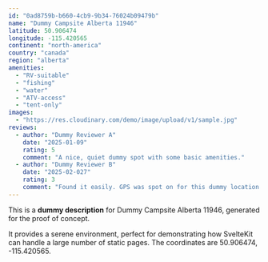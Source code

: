 ```yaml
---
id: "0ad8759b-b660-4cb9-9b34-76024b09479b"
name: "Dummy Campsite Alberta 11946"
latitude: 50.906474
longitude: -115.420565
continent: "north-america"
country: "canada"
region: "alberta"
amenities:
  - "RV-suitable"
  - "fishing"
  - "water"
  - "ATV-access"
  - "tent-only"
images:
  - "https://res.cloudinary.com/demo/image/upload/v1/sample.jpg"
reviews:
  - author: "Dummy Reviewer A"
    date: "2025-01-09"
    rating: 5
    comment: "A nice, quiet dummy spot with some basic amenities."
  - author: "Dummy Reviewer B"
    date: "2025-02-027"
    rating: 3
    comment: "Found it easily. GPS was spot on for this dummy location."
---
```


This is a **dummy description** for Dummy Campsite Alberta 11946, generated for the proof of concept.

It provides a serene environment, perfect for demonstrating how SvelteKit can handle a large number of static pages. The coordinates are 50.906474, -115.420565.
